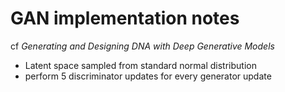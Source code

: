 # GAN implementation notes

cf *Generating and Designing DNA with Deep Generative Models*

- Latent space sampled from standard normal distribution
- perform 5 discriminator updates for every generator update
